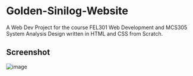 # Golden-Sinilog-Website
 A Web Dev Project for the course FEL301 Web Development and MCS305 System Analysis Design written in HTML and CSS from Scratch.

## Screenshot
![image](https://github.com/VintanaEnf/Golden-Sinilog-Website/assets/104513214/82cccc92-a27e-408d-b26b-1284f49c130b)
